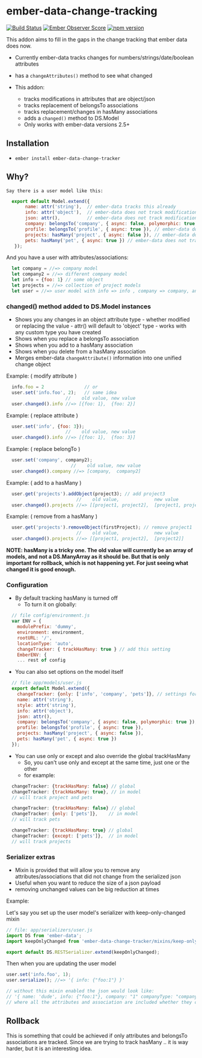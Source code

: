 # ember-data-change-tracking

[![Build Status](https://secure.travis-ci.org/danielspaniel/ember-data-change-tracker.png?branch=master)](http://travis-ci.org/danielspaniel/ember-data-change-tracker) [![Ember Observer Score](http://emberobserver.com/badges/ember-data-change-tracker.svg)](http://emberobserver.com/addons/ember-data-change-tracker) [![npm version](https://badge.fury.io/js/ember-data-change-tracker.svg)](http://badge.fury.io/js/ember-data-change-tracker)

This addon aims to fill in the gaps in the change tracking that ember data does now.
 - Currently ember-data tracks changes for numbers/strings/date/boolean attributes
  - has a ```changeAttributes()``` method to see what changed

 - This addon:
    - tracks modifications in attributes that are object/json
    - tracks replacement of belongsTo associations
    - tracks replacement/changes in hasMany associations
    - adds a ```changed()``` method to DS.Model
    - Only works with ember-data versions 2.5+

## Installation

* `ember install ember-data-change-tracker`

## Why?

    Say there is a user model like this:

```javascript
  export default Model.extend({
       name: attr('string'),  // ember-data tracks this already
       info: attr('object'),  // ember-data does not track modifications
       json: attr(),          // ember-data does not track modifications if this is object
       company: belongsTo('company', { async: false, polymorphic: true }),  // ember-data does not track replacement
       profile: belongsTo('profile', { async: true }), // ember-data does not track replacement
       projects: hasMany('project', { async: false }), // ember-data does not track additions/deletions
       pets: hasMany('pet', { async: true }) // ember-data does not track additions/deletions
   });
```

   And you have a user with attributes/associations:

```javascript
  let company = //=> company model
  let company2 = //=> different company model
  let info = {foo: 1} // some object
  let projects = //=> collection of project models
  let user = //=> user model with info => info , company => company, and projects => projects
```

### changed() method added to DS.Model instances
  -  Shows you any changes in an object attribute type
    - whether modified or replacing the value
    - attr() will default to 'object' type
    - works with any custom type you have created
  - Shows when you replace a belongsTo association
  - Shows when you add to a hasMany association
  - Shows when you delete from a hasMany association
  - Merges ember-data `changeAttribute()` information into one unified change object

Example: ( modify attribute )
```javascript
  info.foo = 2               // or
  user.set('info.foo', 2);   // same idea
                      //    old value, new value
  user.changed().info //=> [{foo: 1},  {foo: 2}]
```

Example: ( replace attribute )
```javascript
  user.set('info', {foo: 3});
                      //    old value, new value
  user.changed().info //=> [{foo: 1},  {foo: 3}]
```

Example: ( replace belongTo )
```javascript
  user.set('company', company2);
                        //    old value, new value
  user.changed().company //=> [company,  company2]
```

Example: ( add to a hasMany )
```javascript
  user.get('projects').addObject(project3); // add project3
                          //    old value,             new value
  user.changed().projects //=> [[project1, project2],  [project1, project2, project3]]
```

Example: ( remove from a hasMany )
```javascript
  user.get('projects').removeObject(firstProject); // remove project1
                          //    old value,             new value
  user.changed().projects //=> [[project1, project2],  [project2]]
```

**NOTE: hasMany is a tricky one. The old value will currently be an array of models, and
  not a DS.ManyArray as it should be. 
  But that is only important for rollback, which is not happening yet. For just seeing what
  changed it is good enough.** 
  
### Configuration
  - By default tracking hasMany is turned off
    - To turn it on globally:

```javascript
  // file config/environment.js
  var ENV = {
    modulePrefix: 'dummy',
    environment: environment,
    rootURL: '/',
    locationType: 'auto',
    changeTracker: { trackHasMany: true } // add this setting
    EmberENV: {
    ... rest of config

```
  - You can also set options on the model itself

```javascript
  // file app/models/user.js
  export default Model.extend({
    changeTracker: {only: ['info', 'company', 'pets']}, // settings for user models
    name: attr('string'),
    style: attr('string'),
    info: attr('object'),
    json: attr(),
    company: belongsTo('company', { async: false, polymorphic: true }),
    profile: belongsTo('profile', { async: true }),
    projects: hasMany('project', { async: false }),
    pets: hasMany('pet', { async: true })
  });
```
  - You can use only or except and also override the global trackHasMany
    - So, you can't use only and except at the same time, just one or the other
    - for example:
```javascript
  changeTracker: {trackHasMany: false} // global
  changeTracker: {trackHasMany: true}, // in model
  // will track project and pets
 ```
```javascript
  changeTracker: {trackHasMany: false} // global
  changeTracker: {only: ['pets']},    // in model
  // will track pets
```
```javascript
  changeTracker: {trackHasMany: true} // global
  changeTracker: {except: ['pets']},  // in model
  // will track projects
```


### Serializer extras
  - Mixin is provided that will allow you to remove any attributes/associations
    that did not change from the serialized json
  - Useful when you want to reduce the size of a json payload
  - removing unchanged values can be big reduction at times

Example:

  Let's say you set up the user model's serializer with keep-only-changed mixin

```javascript
// file: app/serializers/user.js
import DS from 'ember-data';
import keepOnlyChanged from 'ember-data-change-tracker/mixins/keep-only-changed';

export default DS.RESTSerializer.extend(keepOnlyChanged);
```

Then when you are updating the user model

```javascript
user.set('info.foo', 1);
user.serialize(); //=> '{ info: {"foo:1"} }'

// without this mixin enabled the json would look like:
// '{ name: 'dude', info: {"foo:1"}, company: "1" companyType: "company"', profile: "1" }'
// where all the attributes and association are included whether they changed or not
```


## Rollback
 
 This is something that could be achieved if only attributes and belongsTo associations are tracked.
 Since we are trying to track hasMany .. it is way harder, but it is an interesting idea. 
  